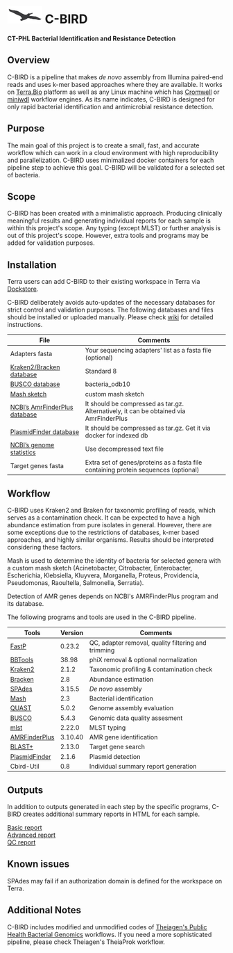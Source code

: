 # <img src="/c-bird.png" width=80>   C-BIRD  
**CT-PHL Bacterial Identification and Resistance Detection**
## Overview ##
C-BIRD is a pipeline that makes *de novo* assembly from Illumina paired-end reads and uses k-mer based approaches where they are available. It works on [Terra.Bio](https://terra.bio/) platform as well as any Linux machine which has [Cromwell](https://cromwell.readthedocs.io/en/stable/) or [miniwdl](https://miniwdl.readthedocs.io/en/latest/) workflow engines. As its name indicates, C-BIRD is designed for only rapid bacterial identification and antimicrobial resistance detection. 

## Purpose ##
The main goal of this project is to create a small, fast, and accurate workflow which can work in a cloud environment with high reproducibility and parallelization. C-BIRD uses minimalized docker containers for each pipeline step to achieve this goal. C-BIRD will be validated for a selected set of bacteria.

## Scope ##
C-BIRD has been created with a minimalistic approach. Producing clinically meaningful results and generating individual reports for each sample is within this project's scope. 
Any typing (except MLST) or further analysis is out of this project's scope. However, extra tools and programs may be added for validation purposes. 

## Installation ##
Terra users can add C-BIRD to their existing workspace in Terra via [Dockstore](https://dockstore.org/workflows/github.com/Kincekara/C-BIRD/cbird-workflow:main?tab=info).

C-BIRD deliberately avoids auto-updates of the necessary databases for strict control and validation purposes. The following databases and files should be installed or uploaded manually. Please check [wiki](https://github.com/Kincekara/C-BIRD/wiki) for detailed instructions.


| File | Comments |
| --- | --- |
| Adapters fasta | Your sequencing adapters' list as a fasta file (optional)|
| [Kraken2/Bracken database](https://benlangmead.github.io/aws-indexes/k2) | Standard 8 |
| [BUSCO database](https://busco-data.ezlab.org/v5/data/lineages/bacteria_odb10.2020-03-06.tar.gz)| bacteria_odb10 |
| [Mash sketch](https://drive.google.com/file/d/1OH5UXvNnBWWLMNsKwz3QwGFB2RML8HV_/view?usp=share_link) | custom mash sketch |
| [NCBI’s AmrFinderPlus database](https://ftp.ncbi.nlm.nih.gov/pathogen/Antimicrobial_resistance/AMRFinderPlus/database/latest/) | It should be compressed as tar.gz. Alternatively, it can be obtained via AmrFinderPlus |
| [PlasmidFinder database]( https://bitbucket.org/genomicepidemiology/plasmidfinder_db/src/master/) | It should be compressed as tar.gz. Get it via docker for indexed db |
| [NCBI’s genome statistics](https://ftp.ncbi.nlm.nih.gov/genomes/ASSEMBLY_REPORTS/species_genome_size.txt.gz) | Use decompressed text file |
| Target genes fasta | Extra set of genes/proteins as a fasta file containing protein sequences (optional) |

## Workflow ##
C-BIRD uses Kraken2 and Braken for taxonomic profiling of reads, which serves as a contamination check. It can be expected to have a high abundance estimation from pure isolates in general. However, there are some exceptions due to the restrictions of databases, k-mer based approaches, and highly similar organisms. Results should be interpreted considering these factors. 

Mash is used to determine the identity of bacteria for selected genera with a custom mash sketch (Acinetobacter, Citrobacter, Enterobacter, Escherichia, Klebsiella, Kluyvera, Morganella, Proteus, Providencia, Pseudomonas, Raoultella, Salmonella, Serratia).

Detection of AMR genes depends on NCBI's AMRFinderPlus program and its database. 

The following programs and tools are used in the C-BIRD pipeline.

| Tools | Version | Comments |
| --- | --- | --- |
| [FastP](https://github.com/OpenGene/fastp) | 0.23.2 | QC, adapter removal, quality filtering and trimming |
| [BBTools](https://jgi.doe.gov/data-and-tools/software-tools/bbtools/) | 38.98 | phiX removal & optional normalization |
| [Kraken2](https://github.com/DerrickWood/kraken2) | 2.1.2 | Taxonomic profiling & contamination check |
| [Bracken](https://github.com/jenniferlu717/Bracken) | 2.8 | Abundance estimation |
| [SPAdes](https://github.com/ablab/spades) | 3.15.5 | *De novo* assembly |
| [Mash](https://github.com/marbl/Mash) | 2.3 | Bacterial identification |
| [QUAST](https://github.com/ablab/quast) | 5.0.2 | Genome assembly evaluation |
| [BUSCO](https://gitlab.com/ezlab/busco/-/tree/master) | 5.4.3 | Genomic data quality assesment |
| [mlst](https://github.com/tseemann/mlst) | 2.22.0 | MLST typing |
| [AMRFinderPlus](https://github.com/ncbi/amr) | 3.10.40 | AMR gene identification |
| [BLAST+](https://blast.ncbi.nlm.nih.gov/doc/blast-help/downloadblastdata.html)| 2.13.0 | Target gene search |
| [PlasmidFinder](https://bitbucket.org/genomicepidemiology/plasmidfinder/src/master/) | 2.1.6 | Plasmid detection |
| Cbird-Util | 0.8 | Individual summary report generation |

## Outputs ##
In addition to outputs generated in each step by the specific programs, C-BIRD creates additional summary reports in HTML for each sample. 

[Basic report]()  
[Advanced report]()  
[QC report]()

## Known issues ##
SPAdes may fail if an authorization domain is defined for the workspace on Terra.

## Additional Notes ##
C-BIRD includes modified and unmodified codes of [Theiagen's Public Health Bacterial Genomics](https://github.com/theiagen/public_health_bacterial_genomics) workflows. If you need a more sophisticated pipeline, please check Theiagen's TheiaProk workflow. 


